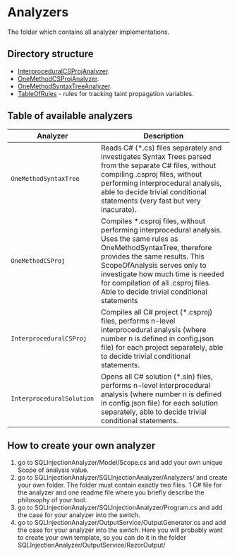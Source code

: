 # Analyzers
The folder which contains all analyzer implementations.

## Directory structure
- [InterproceduralCSProjAnalyzer](InterproceduralCSProjAnalyzer/InterproceduralCSProjAnalyzer.cs).
- [OneMethodCSProjAnalyzer](OneMethodCSProjAnalyzer/OneMethodCSProjAnalyzer.cs).
- [OneMethodSyntaxTreeAnalyzer](OneMethodSyntaxTreeAnalyzer/OneMethodSyntaxTreeAnalyzer.cs).
- [TableOfRules](TableOfRules.cs) - rules for tracking taint propagation variables.

## Table of available analyzers
| Analyzer                      | Description                                                                                                                                                                                                                                                                                                                |
|-------------------------------|----------------------------------------------------------------------------------------------------------------------------------------------------------------------------------------------------------------------------------------------------------------------------------------------------------------------------|
| `OneMethodSyntaxTree`                      | Reads C# (*.cs) files separately and investigates Syntax Trees parsed from the separate C# files, without compiling .csproj files, without performing interprocedural analysis, able to decide trivial conditional statements (very fast but very inacurate).                                                              |
| `OneMethodCSProj`                   | Compiles *.csproj files, without performing interprocedural analysis. Uses the same rules as OneMethodSyntaxTree, therefore provides the same results. This ScopeOfAnalysis serves only to investigate how much time is needed for compilation of all .csproj files. Able to decide trivial conditional statements         |
| `InterproceduralCSProj`             | Compiles all C# project (*.csproj) files, performs n-level interprocedural analysis (where number n is defined in config.json file) for each project separately, able to decide trivial conditional statements.                                                                                                            |
| `InterproceduralSolution` | Opens all C# solution (*.sln) files, performs n-level interprocedural analysis (where number n is defined in config.json file) for each solution separately, able to decide trivial conditional statements.                                                                                           |

## How to create your own analyzer 
1. go to SQLInjectionAnalyzer/Model/Scope.cs and add your own unique Scope of analysis value.
2. go to SQLInjectionAnalyzer/SQLInjectionAnalyzer/Analyzers/ and create your own folder. The folder must contain exactly two files. 1 C# file for the analyzer and one readme file where you briefly describe the philosophy of your tool.
3. go to SQLInjectionAnalyzer/SQLInjectionAnalyzer/Program.cs and add the case for your analyzer into the switch.
4. go to SQLInjectionAnalyzer/OutputService/OutputGenerator.cs and add the case for your analyzer into the switch. Here you will probably want to create your own template, so you can do it in the folder
  SQLInjectionAnalyzer/OutputService/RazorOutput/
 

